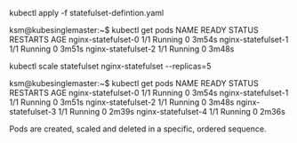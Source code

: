kubectl apply -f statefulset-defintion.yaml

ksm@kubesinglemaster:~$ kubectl get pods
NAME                  READY   STATUS    RESTARTS   AGE
nginx-statefulset-0   1/1     Running   0          3m54s
nginx-statefulset-1   1/1     Running   0          3m51s
nginx-statefulset-2   1/1     Running   0          3m48s


kubectl scale statefulset nginx-statefulset --replicas=5

ksm@kubesinglemaster:~$ kubectl get pods
NAME                  READY   STATUS    RESTARTS   AGE
nginx-statefulset-0   1/1     Running   0          3m54s
nginx-statefulset-1   1/1     Running   0          3m51s
nginx-statefulset-2   1/1     Running   0          3m48s
nginx-statefulset-3   1/1     Running   0          2m39s
nginx-statefulset-4   1/1     Running   0          2m36s

Pods are created, scaled and deleted in a specific, ordered sequence.
